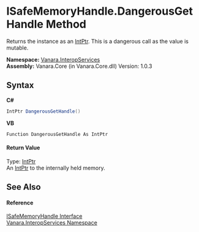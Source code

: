 # ISafeMemoryHandle.DangerousGetHandle Method 
 

Returns the instance as an <a href="http://msdn2.microsoft.com/en-us/library/5he14kz8" target="_blank">IntPtr</a>. This is a dangerous call as the value is mutable.

**Namespace:**&nbsp;<a href="46913109-b3e0-3b59-6f7f-071f8aa90bf0">Vanara.InteropServices</a><br />**Assembly:**&nbsp;Vanara.Core (in Vanara.Core.dll) Version: 1.0.3

## Syntax

**C#**<br />
``` C#
IntPtr DangerousGetHandle()
```

**VB**<br />
``` VB
Function DangerousGetHandle As IntPtr
```


#### Return Value
Type: <a href="http://msdn2.microsoft.com/en-us/library/5he14kz8" target="_blank">IntPtr</a><br />An <a href="http://msdn2.microsoft.com/en-us/library/5he14kz8" target="_blank">IntPtr</a> to the internally held memory.

## See Also


#### Reference
<a href="5ef0b2c9-b809-7f82-ec9a-603c8e39cd02">ISafeMemoryHandle Interface</a><br /><a href="46913109-b3e0-3b59-6f7f-071f8aa90bf0">Vanara.InteropServices Namespace</a><br />